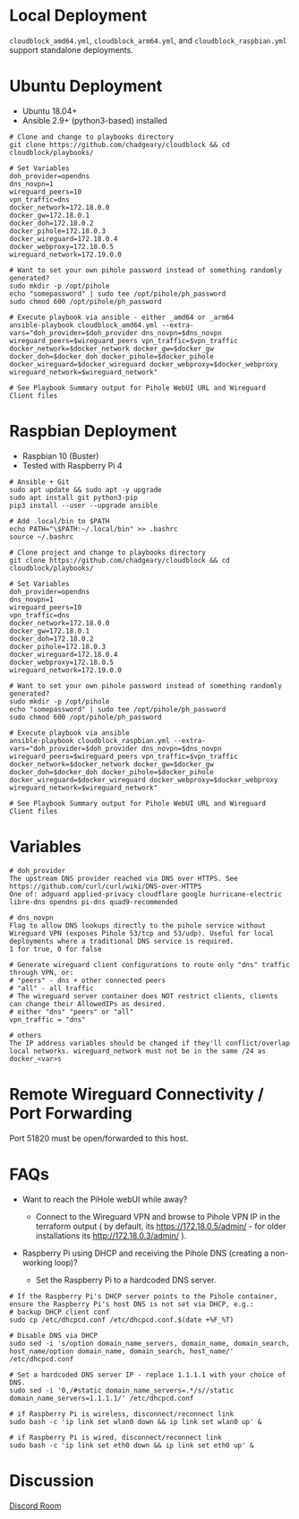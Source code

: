 # Local Deployment
`cloudblock_amd64.yml`, `cloudblock_arm64.yml`, and `cloudblock_raspbian.yml` support standalone deployments.

# Ubuntu Deployment
- Ubuntu 18.04+
- Ansible 2.9+ (python3-based) installed
```
# Clone and change to playbooks directory
git clone https://github.com/chadgeary/cloudblock && cd cloudblock/playbooks/

# Set Variables
doh_provider=opendns
dns_novpn=1
wireguard_peers=10
vpn_traffic=dns
docker_network=172.18.0.0
docker_gw=172.18.0.1
docker_doh=172.18.0.2
docker_pihole=172.18.0.3
docker_wireguard=172.18.0.4
docker_webproxy=172.18.0.5
wireguard_network=172.19.0.0

# Want to set your own pihole password instead of something randomly generated?
sudo mkdir -p /opt/pihole
echo "somepassword" | sudo tee /opt/pihole/ph_password
sudo chmod 600 /opt/pihole/ph_password

# Execute playbook via ansible - either _amd64 or _arm64 
ansible-playbook cloudblock_amd64.yml --extra-vars="doh_provider=$doh_provider dns_novpn=$dns_novpn wireguard_peers=$wireguard_peers vpn_traffic=$vpn_traffic docker_network=$docker_network docker_gw=$docker_gw docker_doh=$docker_doh docker_pihole=$docker_pihole docker_wireguard=$docker_wireguard docker_webproxy=$docker_webproxy wireguard_network=$wireguard_network"

# See Playbook Summary output for Pihole WebUI URL and Wireguard Client files
```

# Raspbian Deployment
- Raspbian 10 (Buster)
- Tested with Raspberry Pi 4
```
# Ansible + Git
sudo apt update && sudo apt -y upgrade
sudo apt install git python3-pip
pip3 install --user --upgrade ansible

# Add .local/bin to $PATH
echo PATH="\$PATH:~/.local/bin" >> .bashrc
source ~/.bashrc

# Clone project and change to playbooks directory
git clone https://github.com/chadgeary/cloudblock && cd cloudblock/playbooks/

# Set Variables
doh_provider=opendns
dns_novpn=1
wireguard_peers=10
vpn_traffic=dns
docker_network=172.18.0.0
docker_gw=172.18.0.1
docker_doh=172.18.0.2
docker_pihole=172.18.0.3
docker_wireguard=172.18.0.4
docker_webproxy=172.18.0.5
wireguard_network=172.19.0.0

# Want to set your own pihole password instead of something randomly generated?
sudo mkdir -p /opt/pihole
echo "somepassword" | sudo tee /opt/pihole/ph_password
sudo chmod 600 /opt/pihole/ph_password

# Execute playbook via ansible
ansible-playbook cloudblock_raspbian.yml --extra-vars="doh_provider=$doh_provider dns_novpn=$dns_novpn wireguard_peers=$wireguard_peers vpn_traffic=$vpn_traffic docker_network=$docker_network docker_gw=$docker_gw docker_doh=$docker_doh docker_pihole=$docker_pihole docker_wireguard=$docker_wireguard docker_webproxy=$docker_webproxy wireguard_network=$wireguard_network"

# See Playbook Summary output for Pihole WebUI URL and Wireguard Client files
```

# Variables
```
# doh_provider
The upstream DNS provider reached via DNS over HTTPS. See https://github.com/curl/curl/wiki/DNS-over-HTTPS
One of: adguard applied-privacy cloudflare google hurricane-electric libre-dns opendns pi-dns quad9-recommended

# dns_novpn
Flag to allow DNS lookups directly to the pihole service without Wireguard VPN (exposes Pihole 53/tcp and 53/udp). Useful for local deployments where a traditional DNS service is required.
1 for true, 0 for false

# Generate wireguard client configurations to route only "dns" traffic through VPN, or:
# "peers" - dns + other connected peers
# "all" - all traffic
# The wireguard server container does NOT restrict clients, clients can change their AllowedIPs as desired.
# either "dns" "peers" or "all"
vpn_traffic = "dns"

# others
The IP address variables should be changed if they'll conflict/overlap local networks. wireguard_network must not be in the same /24 as docker_<var>s
```

# Remote Wireguard Connectivity / Port Forwarding
Port 51820 must be open/forwarded to this host.

# FAQs
- Want to reach the PiHole webUI while away?
  - Connect to the Wireguard VPN and browse to Pihole VPN IP in the terraform output ( by default, its https://172.18.0.5/admin/ - for older installations its http://172.18.0.3/admin/ ).

- Raspberry Pi using DHCP and receiving the Pihole DNS (creating a non-working loop)?
  - Set the Raspberry Pi to a hardcoded DNS server.
```
# If the Raspberry Pi's DHCP server points to the Pihole container, ensure the Raspberry Pi's host DNS is not set via DHCP, e.g.:
# backup DHCP client conf
sudo cp /etc/dhcpcd.conf /etc/dhcpcd.conf.$(date +%F_%T)

# Disable DNS via DHCP
sudo sed -i 's/option domain_name_servers, domain_name, domain_search, host_name/option domain_name, domain_search, host_name/' /etc/dhcpcd.conf

# Set a hardcoded DNS server IP - replace 1.1.1.1 with your choice of DNS.
sudo sed -i '0,/#static domain_name_servers=.*/s//static domain_name_servers=1.1.1.1/' /etc/dhcpcd.conf

# if Raspberry Pi is wireless, disconnect/reconnect link
sudo bash -c 'ip link set wlan0 down && ip link set wlan0 up' &

# if Raspberry Pi is wired, disconnect/reconnect link
sudo bash -c 'ip link set eth0 down && ip link set eth0 up' &
```

# Discussion
[Discord Room](https://discord.gg/zmu6GVnPnj)
